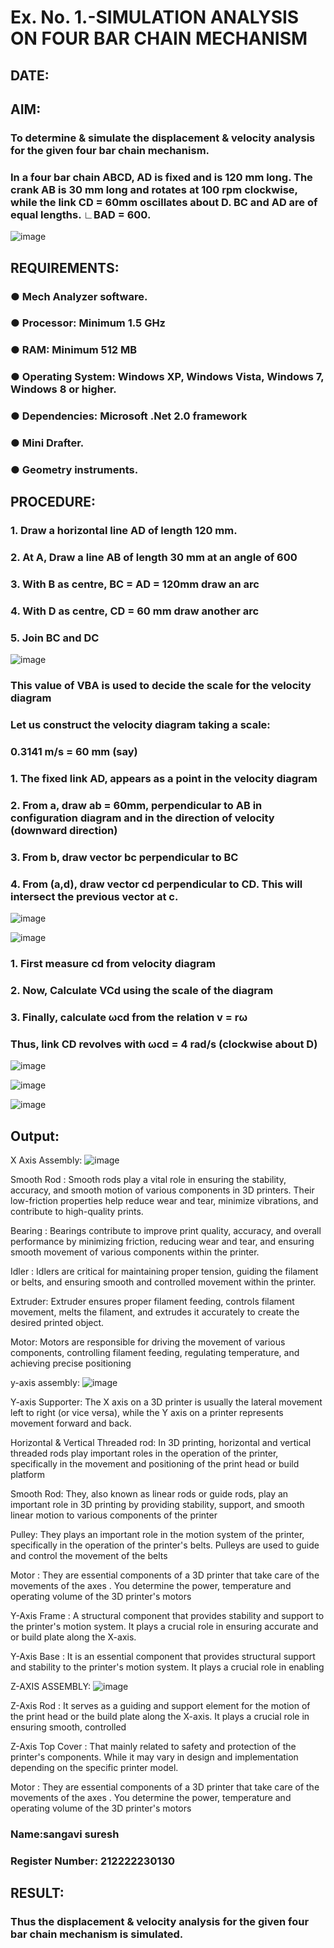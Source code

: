 # Ex. No. 1.-SIMULATION ANALYSIS ON FOUR BAR CHAIN MECHANISM

## DATE: 

## AIM:

###   To determine & simulate the displacement & velocity analysis for the given four bar chain mechanism. 

###   In a four bar chain ABCD, AD is fixed and is 120 mm long. The crank AB is 30 mm long and rotates at 100 rpm clockwise, while the link CD = 60mm oscillates about D. BC and AD are of equal lengths. ∟BAD = 600.

![image](https://github.com/Sellakumar1987/Ex.-No.-1.-SIMULATION-ANALYSIS-ON-FOUR-BAR-CHAIN-MECHANISM/assets/113594316/03952954-387e-4fd3-a1a0-a8dd4b82ae07)

## REQUIREMENTS:
###  ●	Mech Analyzer software.
###  ●	Processor: Minimum 1.5 GHz
###  ●	RAM: Minimum 512 MB
###  ●	Operating System: Windows XP, Windows Vista, Windows 7, Windows 8 or higher.
###  ●	Dependencies: Microsoft .Net 2.0 framework
###  ●	Mini Drafter.
###  ●	Geometry instruments.

## PROCEDURE:
###   1. Draw a horizontal line AD of length 120 mm. 
###   2. At A, Draw a line AB of length 30 mm at an angle of 600 
###   3. With B as centre, BC = AD = 120mm draw an arc 
###   4. With D as centre, CD = 60 mm draw another arc 
###   5. Join BC and DC 

![image](https://github.com/Sellakumar1987/Ex.-No.-1.-SIMULATION-ANALYSIS-ON-FOUR-BAR-CHAIN-MECHANISM/assets/113594316/a99fb530-e8df-49bf-9b2c-d537ff992534)

###   This value of VBA is used to decide the scale for the velocity diagram 
###   Let us construct the velocity diagram taking a scale: 
###   0.3141 m/s = 60 mm (say) 
###   1. The fixed link AD, appears as a point in the velocity diagram 
###   2. From a, draw ab = 60mm, perpendicular to AB in configuration diagram and in the direction of velocity (downward direction) 
###   3. From b, draw vector bc perpendicular to BC
###   4. From (a,d), draw vector cd perpendicular to CD. This will intersect the previous vector at c.  

![image](https://github.com/Sellakumar1987/Ex.-No.-1.-SIMULATION-ANALYSIS-ON-FOUR-BAR-CHAIN-MECHANISM/assets/113594316/76094ae8-a8af-48f3-b2c4-472ab800cc8e)

![image](https://github.com/Sellakumar1987/Ex.-No.-1.-SIMULATION-ANALYSIS-ON-FOUR-BAR-CHAIN-MECHANISM/assets/113594316/cb44fabe-6e16-4550-a2ec-4ee0f4cb6774)

###   1. First measure cd from velocity diagram  
###   2. Now, Calculate VCd using the scale of the diagram 
###   3. Finally, calculate ωcd from the relation v = rω 
###   Thus, link CD revolves with ωcd = 4 rad/s (clockwise about D) 

![image](https://github.com/Sellakumar1987/Ex.-No.-1.-SIMULATION-ANALYSIS-ON-FOUR-BAR-CHAIN-MECHANISM/assets/113594316/97627fa4-0d38-412c-8745-082bd7b85299)

![image](https://github.com/Sellakumar1987/Ex.-No.-1.-SIMULATION-ANALYSIS-ON-FOUR-BAR-CHAIN-MECHANISM/assets/113594316/15f7e50d-486d-46d0-bed0-8f51b36e7396)

![image](https://github.com/Sellakumar1987/Ex.-No.-1.-SIMULATION-ANALYSIS-ON-FOUR-BAR-CHAIN-MECHANISM/assets/113594316/b01469ff-cb80-4ca6-a6ef-ae521ee9b717)


## Output:
X Axis Assembly:
![image](https://github.com/Sangavi-suresh/Ex.-No.-1.-SIMULATION-ANALYSIS-ON-FOUR-BAR-CHAIN-MECHANISM/assets/118541861/52386b57-a9b3-4645-8254-f6efd0619ae3)

Smooth Rod :
Smooth rods play a vital role in ensuring the stability, accuracy, and smooth motion of various components in 3D printers. Their low-friction properties help reduce wear and tear, minimize vibrations, and contribute to high-quality prints.

Bearing :
Bearings contribute to improve print quality, accuracy, and overall performance by minimizing friction, reducing wear and tear, and ensuring smooth movement of various components within the printer.

Idler :
Idlers are critical for maintaining proper tension, guiding the filament or belts, and ensuring smooth and controlled movement within the printer.

Extruder:
Extruder ensures proper filament feeding, controls filament movement, melts the filament, and extrudes it accurately to create the desired printed object.

Motor:
Motors are responsible for driving the movement of various components, controlling filament feeding, regulating temperature, and achieving precise positioning

y-axis assembly:
![image](https://github.com/Sangavi-suresh/Ex.-No.-1.-SIMULATION-ANALYSIS-ON-FOUR-BAR-CHAIN-MECHANISM/assets/118541861/ecb3fb69-5435-4f24-a6c9-0a7d583f5c99)

Y-axis Supporter:
The X axis on a 3D printer is usually the lateral movement left to right (or vice versa), while the Y axis on a printer represents movement forward and back.

Horizontal & Vertical Threaded rod:
In 3D printing, horizontal and vertical threaded rods play important roles in the operation of the printer, specifically in the movement and positioning of the print head or build platform

Smooth Rod:
They, also known as linear rods or guide rods, play an important role in 3D printing by providing stability, support, and smooth linear motion to various components of the printer

Pulley:
They plays an important role in the motion system of the printer, specifically in the operation of the printer's belts. Pulleys are used to guide and control the movement of the belts

Motor :
They are essential components of a 3D printer that take care of the movements of the axes . You determine the power, temperature and operating volume of the 3D printer's motors

Y-Axis Frame :
A structural component that provides stability and support to the printer's motion system. It plays a crucial role in ensuring accurate and or build plate along the X-axis.

Y-Axis Base :
It is an essential component that provides structural support and stability to the printer's motion system. It plays a crucial role in enabling

Z-AXIS ASSEMBLY:
![image](https://github.com/Sangavi-suresh/Ex.-No.-1.-SIMULATION-ANALYSIS-ON-FOUR-BAR-CHAIN-MECHANISM/assets/118541861/80cf8ae9-6add-4dad-884d-ea70ebf21da4)

Z-Axis Rod :
It serves as a guiding and support element for the motion of the print head or the build plate along the X-axis. It plays a crucial role in ensuring smooth, controlled

Z-Axis Top Cover :
That mainly related to safety and protection of the printer's components. While it may vary in design and implementation depending on the specific printer model.

Motor :
They are essential components of a 3D printer that take care of the movements of the axes . You determine the power, temperature and operating volume of the 3D printer's motors
### Name:sangavi suresh
### Register Number: 212222230130

## RESULT:
 ### Thus the displacement & velocity analysis for the given four bar chain mechanism is simulated.
